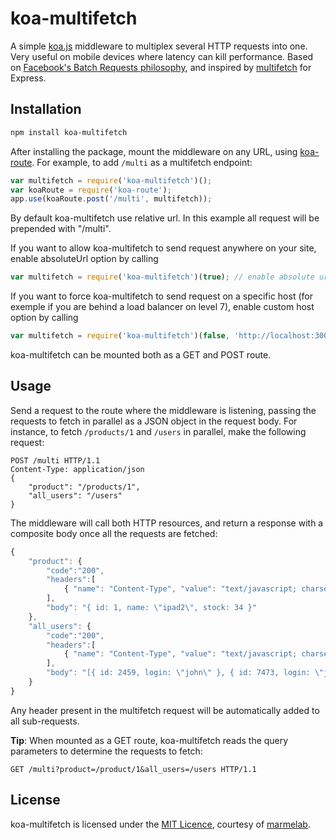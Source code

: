 # koa-multifetch

A simple [koa.js](http://koajs.com/) middleware to multiplex several HTTP requests into one. Very useful on mobile devices where latency can kill performance. Based on [Facebook's Batch Requests philosophy](https://developers.facebook.com/docs/graph-api/making-multiple-requests), and inspired by [multifetch](https://github.com/e-conomic/multifetch) for Express.

## Installation

```sh
npm install koa-multifetch
```

After installing the package, mount the middleware on any URL, using [koa-route](https://github.com/koajs/route). For example, to add `/multi` as a multifetch endpoint:

```js
var multifetch = require('koa-multifetch')();
var koaRoute = require('koa-route');
app.use(koaRoute.post('/multi', multifetch));
```

By default koa-multifetch use relative url. In this example all request will be prepended with "/multi".

If you want to allow koa-multifetch to send request anywhere on your site, enable absoluteUrl option by calling
```js
var multifetch = require('koa-multifetch')(true); // enable absolute url
```

If you want to force koa-multifetch to send request on a specific host (for exemple if you are behind a load balancer on level 7), enable custom host option by calling
```js
var multifetch = require('koa-multifetch')(false, 'http://localhost:3000'); // set a custom host for multiFetch requests, absolute url should be true or false
```

koa-multifetch can be mounted both as a GET and POST route.

## Usage

Send a request to the route where the middleware is listening, passing the requests to fetch in parallel as a JSON object in the request body. For instance, to fetch `/products/1` and `/users` in parallel, make the following request:

```
POST /multi HTTP/1.1
Content-Type: application/json
{
    "product": "/products/1",
    "all_users": "/users"
}
```

The middleware will call both HTTP resources, and return a response with a composite body once all the requests are fetched:
```js
{
    "product": {
        "code":"200",
        "headers":[
            { "name": "Content-Type", "value": "text/javascript; charset=UTF-8" }
        ],
        "body": "{ id: 1, name: \"ipad2\", stock: 34 }"
    },
    "all_users": {
        "code":"200",
        "headers":[
            { "name": "Content-Type", "value": "text/javascript; charset=UTF-8" }
        ],
        "body": "[{ id: 2459, login: \"john\" }, { id: 7473, login: \"jane\" }]"
    }
}
```

Any header present in the multifetch request will be automatically added to all sub-requests.

**Tip**: When mounted as a GET route, koa-multifetch reads the query parameters to determine the requests to fetch:

```
GET /multi?product=/product/1&all_users=/users HTTP/1.1
```

## License

koa-multifetch is licensed under the [MIT Licence](LICENSE), courtesy of [marmelab](http://marmelab.com).
